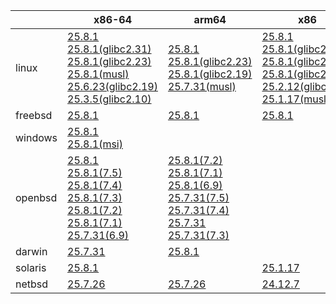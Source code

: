 ||x86-64|arm64|x86|ppc64le|armv7|armel|
| --- | --- | --- | --- | --- | --- | --- |
|linux|[25.8.1](https://github.com/roswell/sbcl_head/releases/download/25.8.1/sbcl-25.8.1-x86-64-linux-binary.tar.bz2)<br />[25.8.1(glibc2.31)](https://github.com/roswell/sbcl_head/releases/download/25.8.1/sbcl-25.8.1-x86-64-linux-glibc2.31-binary.tar.bz2)<br />[25.8.1(glibc2.23)](https://github.com/roswell/sbcl_head/releases/download/25.8.1/sbcl-25.8.1-x86-64-linux-glibc2.23-binary.tar.bz2)<br />[25.8.1(musl)](https://github.com/roswell/sbcl_head/releases/download/25.8.1/sbcl-25.8.1-x86-64-linux-musl-binary.tar.bz2)<br />[25.6.23(glibc2.19)](https://github.com/roswell/sbcl_head/releases/download/25.6.23/sbcl-25.6.23-x86-64-linux-glibc2.19-binary.tar.bz2)<br />[25.3.5(glibc2.10)](https://github.com/roswell/sbcl_head/releases/download/25.3.5/sbcl-25.3.5-x86-64-linux-glibc2.10-binary.tar.bz2)<br />|[25.8.1](https://github.com/roswell/sbcl_head/releases/download/25.8.1/sbcl-25.8.1-arm64-linux-binary.tar.bz2)<br />[25.8.1(glibc2.23)](https://github.com/roswell/sbcl_head/releases/download/25.8.1/sbcl-25.8.1-arm64-linux-glibc2.23-binary.tar.bz2)<br />[25.8.1(glibc2.19)](https://github.com/roswell/sbcl_head/releases/download/25.8.1/sbcl-25.8.1-arm64-linux-glibc2.19-binary.tar.bz2)<br />[25.7.31(musl)](https://github.com/roswell/sbcl_head/releases/download/25.7.31/sbcl-25.7.31-arm64-linux-musl-binary.tar.bz2)<br />|[25.8.1](https://github.com/roswell/sbcl_head/releases/download/25.8.1/sbcl-25.8.1-x86-linux-binary.tar.bz2)<br />[25.8.1(glibc2.31)](https://github.com/roswell/sbcl_head/releases/download/25.8.1/sbcl-25.8.1-x86-linux-glibc2.31-binary.tar.bz2)<br />[25.8.1(glibc2.23)](https://github.com/roswell/sbcl_head/releases/download/25.8.1/sbcl-25.8.1-x86-linux-glibc2.23-binary.tar.bz2)<br />[25.8.1(glibc2.19)](https://github.com/roswell/sbcl_head/releases/download/25.8.1/sbcl-25.8.1-x86-linux-glibc2.19-binary.tar.bz2)<br />[25.2.12(glibc2.10)](https://github.com/roswell/sbcl_head/releases/download/25.2.12/sbcl-25.2.12-x86-linux-glibc2.10-binary.tar.bz2)<br />[25.1.17(musl)](https://github.com/roswell/sbcl_head/releases/download/25.1.17/sbcl-25.1.17-x86-linux-musl-binary.tar.bz2)<br />|[25.8.1](https://github.com/roswell/sbcl_head/releases/download/25.8.1/sbcl-25.8.1-ppc64le-linux-binary.tar.bz2)<br />[25.8.1(glibc2.23)](https://github.com/roswell/sbcl_head/releases/download/25.8.1/sbcl-25.8.1-ppc64le-linux-glibc2.23-binary.tar.bz2)<br />[25.8.1(glibc2.19)](https://github.com/roswell/sbcl_head/releases/download/25.8.1/sbcl-25.8.1-ppc64le-linux-glibc2.19-binary.tar.bz2)<br />|[25.7.31](https://github.com/roswell/sbcl_head/releases/download/25.7.31/sbcl-25.7.31-armv7-linux-binary.tar.bz2)<br />|[25.1.17](https://github.com/roswell/sbcl_head/releases/download/25.1.17/sbcl-25.1.17-armel-linux-binary.tar.bz2)<br />|
|freebsd|[25.8.1](https://github.com/roswell/sbcl_head/releases/download/25.8.1/sbcl-25.8.1-x86-64-freebsd-binary.tar.bz2)<br />|[25.8.1](https://github.com/roswell/sbcl_head/releases/download/25.8.1/sbcl-25.8.1-arm64-freebsd-binary.tar.bz2)<br />|[25.8.1](https://github.com/roswell/sbcl_head/releases/download/25.8.1/sbcl-25.8.1-x86-freebsd-binary.tar.bz2)<br />||||
|windows|[25.8.1](https://github.com/roswell/sbcl_head/releases/download/25.8.1/sbcl-25.8.1-x86-64-windows-binary.tar.bz2)<br />[25.8.1(msi)](https://github.com/roswell/sbcl_head/releases/download/25.8.1/sbcl-25.8.1-x86-64-windows-binary.msi)<br />||||||
|openbsd|[25.8.1](https://github.com/roswell/sbcl_head/releases/download/25.8.1/sbcl-25.8.1-x86-64-openbsd-binary.tar.bz2)<br />[25.8.1(7.5)](https://github.com/roswell/sbcl_head/releases/download/25.8.1/sbcl-25.8.1-x86-64-openbsd-7.5-binary.tar.bz2)<br />[25.8.1(7.4)](https://github.com/roswell/sbcl_head/releases/download/25.8.1/sbcl-25.8.1-x86-64-openbsd-7.4-binary.tar.bz2)<br />[25.8.1(7.3)](https://github.com/roswell/sbcl_head/releases/download/25.8.1/sbcl-25.8.1-x86-64-openbsd-7.3-binary.tar.bz2)<br />[25.8.1(7.2)](https://github.com/roswell/sbcl_head/releases/download/25.8.1/sbcl-25.8.1-x86-64-openbsd-7.2-binary.tar.bz2)<br />[25.8.1(7.1)](https://github.com/roswell/sbcl_head/releases/download/25.8.1/sbcl-25.8.1-x86-64-openbsd-7.1-binary.tar.bz2)<br />[25.7.31(6.9)](https://github.com/roswell/sbcl_head/releases/download/25.7.31/sbcl-25.7.31-x86-64-openbsd-6.9-binary.tar.bz2)<br />|[25.8.1(7.2)](https://github.com/roswell/sbcl_head/releases/download/25.8.1/sbcl-25.8.1-arm64-openbsd-7.2-binary.tar.bz2)<br />[25.8.1(7.1)](https://github.com/roswell/sbcl_head/releases/download/25.8.1/sbcl-25.8.1-arm64-openbsd-7.1-binary.tar.bz2)<br />[25.8.1(6.9)](https://github.com/roswell/sbcl_head/releases/download/25.8.1/sbcl-25.8.1-arm64-openbsd-6.9-binary.tar.bz2)<br />[25.7.31(7.5)](https://github.com/roswell/sbcl_head/releases/download/25.7.31/sbcl-25.7.31-arm64-openbsd-7.5-binary.tar.bz2)<br />[25.7.31(7.4)](https://github.com/roswell/sbcl_head/releases/download/25.7.31/sbcl-25.7.31-arm64-openbsd-7.4-binary.tar.bz2)<br />[25.7.31](https://github.com/roswell/sbcl_head/releases/download/25.7.31/sbcl-25.7.31-arm64-openbsd-binary.tar.bz2)<br />[25.7.31(7.3)](https://github.com/roswell/sbcl_head/releases/download/25.7.31/sbcl-25.7.31-arm64-openbsd-7.3-binary.tar.bz2)<br />|||||
|darwin|[25.7.31](https://github.com/roswell/sbcl_head/releases/download/25.7.31/sbcl-25.7.31-x86-64-darwin-binary.tar.bz2)<br />|[25.8.1](https://github.com/roswell/sbcl_head/releases/download/25.8.1/sbcl-25.8.1-arm64-darwin-binary.tar.bz2)<br />|||||
|solaris|[25.8.1](https://github.com/roswell/sbcl_head/releases/download/25.8.1/sbcl-25.8.1-x86-64-solaris-binary.tar.bz2)<br />||[25.1.17](https://github.com/roswell/sbcl_head/releases/download/25.1.17/sbcl-25.1.17-x86-solaris-binary.tar.bz2)<br />||||
|netbsd|[25.7.26](https://github.com/roswell/sbcl_head/releases/download/25.7.26/sbcl-25.7.26-x86-64-netbsd-binary.tar.bz2)<br />|[25.7.26](https://github.com/roswell/sbcl_head/releases/download/25.7.26/sbcl-25.7.26-arm64-netbsd-binary.tar.bz2)<br />|[24.12.7](https://github.com/roswell/sbcl_head/releases/download/24.12.7/sbcl-24.12.7-x86-netbsd-binary.tar.bz2)<br />||||
